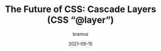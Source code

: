 ---
author: bramus
date: 2021-09-15
publisher: bramusblog
tags:
  - css
target_url: https://www.bram.us/2021/09/15/the-future-of-css-cascade-layers-css-at-layer/
title: "The Future of CSS: Cascade Layers (CSS “@layer”)"
---